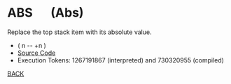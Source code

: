 # ABS &emsp; (Abs)
Replace the top stack item with its absolute value.
* ( n -- +n )
* [Source Code](../words/core/Abs.cs)
* Execution Tokens: 1267191867 (interpreted) and 730320955 (compiled)


[BACK](builtins.md#Abs)
